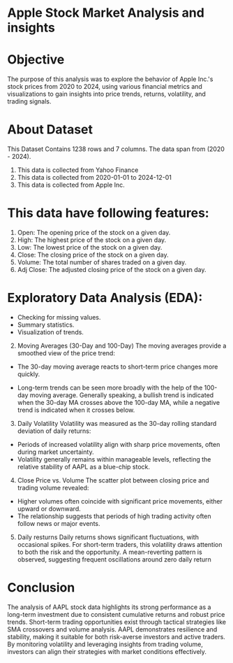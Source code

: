 #                                                    Apple Stock Market Analysis and insights
# Objective
The purpose of this analysis was to explore the behavior of Apple Inc.'s stock prices from 2020 to 2024, using various financial metrics and visualizations to gain insights into price trends, returns, volatility, and trading signals.

# About Dataset
This Dataset Contains 1238 rows and 7 columns. The data span from (2020 - 2024).
1. This data is collected from Yahoo Finance
2. This data is collected from 2020-01-01 to 2024-12-01
3. This data is collected from Apple Inc.

# This data have following features:
1. Open: The opening price of the stock on a given day.
2. High: The highest price of the stock on a given day.
3. Low: The lowest price of the stock on a given day.
4. Close: The closing price of the stock on a given day.
5. Volume: The total number of shares traded on a given day.
6. Adj Close: The adjusted closing price of the stock on a given day.

# Exploratory Data Analysis (EDA):
- Checking for missing values.
- Summary statistics.
- Visualization of trends.



2. Moving Averages (30-Day and 100-Day)
The moving averages provide a smoothed view of the price trend:
- The 30-day moving average reacts to short-term price changes more quickly.

- Long-term trends can be seen more broadly with the help of the 100-day moving average.
  Generally speaking, a bullish trend is indicated when the 30-day MA crosses above the 100-day MA, while a negative trend is indicated when it crosses below.

3. Daily Volatility
Volatility was measured as the 30-day rolling standard deviation of daily returns:
- Periods of increased volatility align with sharp price movements, often during market uncertainty.
- Volatility generally remains within manageable levels, reflecting the relative stability of AAPL as a blue-chip stock. 

4. Close Price vs. Volume
The scatter plot between closing price and trading volume revealed:
- Higher volumes often coincide with significant price movements, either upward or downward.
- The relationship suggests that periods of high trading activity often follow news or major events.

5.  Daily resturns
Daily returns shows significant fluctuations, with occasional spikes. For short-term traders, this volatility draws attention to both the risk and the opportunity. A mean-reverting pattern is observed, suggesting frequent oscillations around zero daily return

# Conclusion

The analysis of AAPL stock data highlights its strong performance as a long-term investment due to consistent cumulative returns and robust price trends. Short-term trading opportunities exist through tactical strategies like SMA crossovers and volume analysis. AAPL demonstrates resilience and stability, making it suitable for both risk-averse investors and active traders. By monitoring volatility and leveraging insights from trading volume, investors can align their strategies with market conditions effectively.
